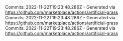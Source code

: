Commits: 2022-11-22T19:23:48.286Z - Generated via https://github.com/marketplace/actions/artificial-grass
<br>
Commits: 2022-11-22T19:23:48.286Z - Generated via https://github.com/marketplace/actions/artificial-grass
<br>
Commits: 2022-11-22T19:23:48.286Z - Generated via https://github.com/marketplace/actions/artificial-grass
<br>
